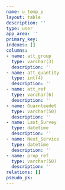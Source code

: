 ```yaml
---
name: u_temp_p
layout: table
description: ''
type: user
app_area: ''
primary_key: 
indexes: []
columns:
- name: att_group
  type: varchar(3)
  description: ''
- name: att_quantity
  type: int(4)
  description: ''
- name: att_ref
  type: varchar(6)
  description: ''
- name: Guarnteedet
  type: varchar(50)
  description: ''
- name: Last_Survey
  type: datetime
  description: ''
- name: Next_Service
  type: datetime
  description: ''
- name: prop_ref
  type: varchar(50)
  description: ''
relations: []
pseudo_pk: 
---
```


